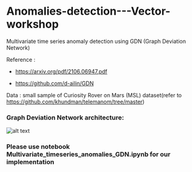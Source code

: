 # Anomalies-detection---Vector-workshop
Multivariate time series anomaly detection using GDN (Graph Deviation Network)

Reference : 
- https://arxiv.org/pdf/2106.06947.pdf

- https://github.com/d-ailin/GDN

Data : small sample of Curiosity Rover on Mars (MSL) dataset(refer to https://github.com/khundman/telemanom/tree/master)

### Graph Deviation Network architecture:
![alt text]([https://github.com/[username]/[reponame]/blob/[branch]/image.jpg?raw=true](https://github.com/namvux1404/Anomalies-detection---Vector-workshop/blob/main/GDN-model.png)https://github.com/namvux1404/Anomalies-detection---Vector-workshop/blob/main/GDN-model.png?raw=true)

### Please use notebook Multivariate_timeseries_anomalies_GDN.ipynb for our implementation
